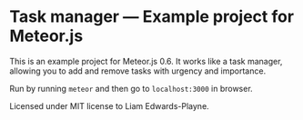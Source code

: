 Task manager — Example project for Meteor.js
============================================

This is an example project for Meteor.js 0.6. It works like a task manager, allowing you to add and remove tasks with urgency and importance.

Run by running `meteor` and then go to `localhost:3000` in browser.

Licensed under MIT license to Liam Edwards-Playne.
